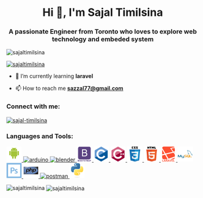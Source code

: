 <h1 align="center">Hi 👋, I'm Sajal Timilsina</h1>
<h3 align="center">A passionate Engineer from Toronto who loves to explore web technology and embeded system</h3>

<p align="left"> <img src="https://komarev.com/ghpvc/?username=sajaltimilsina&label=Profile%20views&color=0e75b6&style=flat" alt="sajaltimilsina" /> </p>

<p align="left"> <a href="https://github.com/ryo-ma/github-profile-trophy"><img src="https://github-profile-trophy.vercel.app/?username=sajaltimilsina" alt="sajaltimilsina" /></a> </p>

- 🌱 I’m currently learning **laravel**

- 📫 How to reach me **sazzal77@gmail.com**

<h3 align="left">Connect with me:</h3>
<p align="left">
<a href="https://linkedin.com/in/sajal-timilsina" target="blank"><img align="center" src="https://media-exp1.licdn.com/dms/image/C4E12AQHh9fBjpzFo1A/article-inline_image-shrink_1000_1488/0/1520629876336?e=1626912000&v=beta&t=wtyP8tIqLhzLy2raBTtpBxXBdTb7hP3EbAMnsJZpBHI" alt="sajal-timilsina" height="auto" width="auto" /></a>
</p>

<h3 align="left">Languages and Tools:</h3>
<p align="left"> <a href="https://developer.android.com" target="_blank"> <img src="https://raw.githubusercontent.com/devicons/devicon/master/icons/android/android-original-wordmark.svg" alt="android" width="40" height="40"/> </a> <a href="https://www.arduino.cc/" target="_blank"> <img src="https://cdn.worldvectorlogo.com/logos/arduino-1.svg" alt="arduino" width="40" height="40"/> </a> <a href="https://www.blender.org/" target="_blank"> <img src="https://download.blender.org/branding/community/blender_community_badge_white.svg" alt="blender" width="40" height="40"/> </a> <a href="https://getbootstrap.com" target="_blank"> <img src="https://raw.githubusercontent.com/devicons/devicon/master/icons/bootstrap/bootstrap-plain-wordmark.svg" alt="bootstrap" width="40" height="40"/> </a> <a href="https://www.cprogramming.com/" target="_blank"> <img src="https://raw.githubusercontent.com/devicons/devicon/master/icons/c/c-original.svg" alt="c" width="40" height="40"/> </a> <a href="https://www.w3schools.com/cpp/" target="_blank"> <img src="https://raw.githubusercontent.com/devicons/devicon/master/icons/cplusplus/cplusplus-original.svg" alt="cplusplus" width="40" height="40"/> </a> <a href="https://www.w3schools.com/css/" target="_blank"> <img src="https://raw.githubusercontent.com/devicons/devicon/master/icons/css3/css3-original-wordmark.svg" alt="css3" width="40" height="40"/> </a> <a href="https://www.w3.org/html/" target="_blank"> <img src="https://raw.githubusercontent.com/devicons/devicon/master/icons/html5/html5-original-wordmark.svg" alt="html5" width="40" height="40"/> </a> <a href="https://laravel.com/" target="_blank"> <img src="https://raw.githubusercontent.com/devicons/devicon/master/icons/laravel/laravel-plain-wordmark.svg" alt="laravel" width="40" height="40"/> </a> <a href="https://www.mysql.com/" target="_blank"> <img src="https://raw.githubusercontent.com/devicons/devicon/master/icons/mysql/mysql-original-wordmark.svg" alt="mysql" width="40" height="40"/> </a> <a href="https://www.photoshop.com/en" target="_blank"> <img src="https://raw.githubusercontent.com/devicons/devicon/master/icons/photoshop/photoshop-line.svg" alt="photoshop" width="40" height="40"/> </a> <a href="https://www.php.net" target="_blank"> <img src="https://raw.githubusercontent.com/devicons/devicon/master/icons/php/php-original.svg" alt="php" width="40" height="40"/> </a> <a href="https://postman.com" target="_blank"> <img src="https://www.vectorlogo.zone/logos/getpostman/getpostman-icon.svg" alt="postman" width="40" height="40"/> </a> <a href="https://www.python.org" target="_blank"> <img src="https://raw.githubusercontent.com/devicons/devicon/master/icons/python/python-original.svg" alt="python" width="40" height="40"/> </a> </p>

<p><img align="left" src="https://github-readme-stats.vercel.app/api/top-langs?username=sajaltimilsina&show_icons=true&locale=en&layout=compact" alt="sajaltimilsina" /></p>

<p>&nbsp;<img align="center" src="https://github-readme-stats.vercel.app/api?username=sajaltimilsina&show_icons=true&locale=en" alt="sajaltimilsina" /></p>
